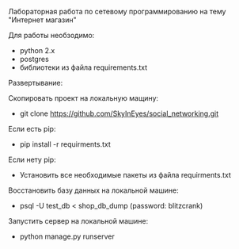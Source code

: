 Лабораторная работа по сетевому программированию на тему "Интернет магазин"

Для работы необзодимо:
- python 2.x
- postgres
- библиотеки из файла requirements.txt

Развертывание:

Скопировать проект на локальную мащину:
- git clone https://github.com/SkyInEyes/social_networking.git

Если есть pip:
- pip install -r requirments.txt

Если нету pip:
- Установить все необходимые пакеты из файла requirments.txt

Восстановить базу данных на локальной машине:

- psql -U test_db < shop_db_dump (password: blitzcrank)

Запустить сервер на локальной машине:
- python manage.py runserver
